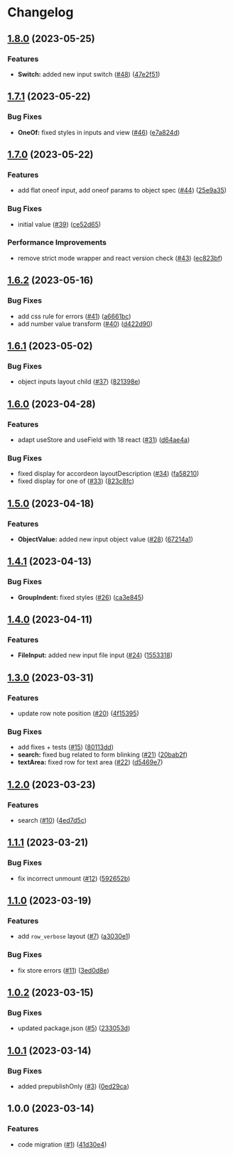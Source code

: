 # Changelog

## [1.8.0](https://github.com/gravity-ui/dynamic-forms/compare/v1.7.1...v1.8.0) (2023-05-25)


### Features

* **Switch:** added new input switch ([#48](https://github.com/gravity-ui/dynamic-forms/issues/48)) ([47e2f51](https://github.com/gravity-ui/dynamic-forms/commit/47e2f51dcda0579b00f6fadc3008d2e78a2f47e7))

## [1.7.1](https://github.com/gravity-ui/dynamic-forms/compare/v1.7.0...v1.7.1) (2023-05-22)


### Bug Fixes

* **OneOf:** fixed styles in inputs and view ([#46](https://github.com/gravity-ui/dynamic-forms/issues/46)) ([e7a824d](https://github.com/gravity-ui/dynamic-forms/commit/e7a824d4fec537ebef10f96049279bfc7a759f3b))

## [1.7.0](https://github.com/gravity-ui/dynamic-forms/compare/v1.6.2...v1.7.0) (2023-05-22)


### Features

* add flat oneof input, add oneof params to object spec ([#44](https://github.com/gravity-ui/dynamic-forms/issues/44)) ([25e9a35](https://github.com/gravity-ui/dynamic-forms/commit/25e9a3588b359cc251e5fdc19a1b51c5a614abb8))


### Bug Fixes

* initial value ([#39](https://github.com/gravity-ui/dynamic-forms/issues/39)) ([ce52d65](https://github.com/gravity-ui/dynamic-forms/commit/ce52d6531b8dbabd3462dfd430b947b99e00b433))


### Performance Improvements

* remove strict mode wrapper and react version check ([#43](https://github.com/gravity-ui/dynamic-forms/issues/43)) ([ec823bf](https://github.com/gravity-ui/dynamic-forms/commit/ec823bf56d4bec192649b8cd2c3da16def094bfb))

## [1.6.2](https://github.com/gravity-ui/dynamic-forms/compare/v1.6.1...v1.6.2) (2023-05-16)


### Bug Fixes

* add css rule for errors ([#41](https://github.com/gravity-ui/dynamic-forms/issues/41)) ([a6661bc](https://github.com/gravity-ui/dynamic-forms/commit/a6661bcd3a86a29ec3b457bccbf6d8f46aaf0408))
* add number value transform ([#40](https://github.com/gravity-ui/dynamic-forms/issues/40)) ([d422d90](https://github.com/gravity-ui/dynamic-forms/commit/d422d901e675c6f7014a07f9bfae972fcd555b76))

## [1.6.1](https://github.com/gravity-ui/dynamic-forms/compare/v1.6.0...v1.6.1) (2023-05-02)


### Bug Fixes

* object inputs layout child ([#37](https://github.com/gravity-ui/dynamic-forms/issues/37)) ([821398e](https://github.com/gravity-ui/dynamic-forms/commit/821398eee3b19b590f6177896fc038ecd9bdd0df))

## [1.6.0](https://github.com/gravity-ui/dynamic-forms/compare/v1.5.0...v1.6.0) (2023-04-28)


### Features

* adapt useStore and useField with 18 react ([#31](https://github.com/gravity-ui/dynamic-forms/issues/31)) ([d64ae4a](https://github.com/gravity-ui/dynamic-forms/commit/d64ae4a1b3f9f2e8b02288c1088679b5c848f738))


### Bug Fixes

* fixed display for accordeon layoutDescription ([#34](https://github.com/gravity-ui/dynamic-forms/issues/34)) ([fa58210](https://github.com/gravity-ui/dynamic-forms/commit/fa58210239df31911f3865262a4d33bd653e1b01))
* fixed display for one of ([#33](https://github.com/gravity-ui/dynamic-forms/issues/33)) ([823c8fc](https://github.com/gravity-ui/dynamic-forms/commit/823c8fceddcb9a7e0cf021c1b122470cf58db4df))

## [1.5.0](https://github.com/gravity-ui/dynamic-forms/compare/v1.4.1...v1.5.0) (2023-04-18)


### Features

* **ObjectValue:** added new input object value ([#28](https://github.com/gravity-ui/dynamic-forms/issues/28)) ([67214a1](https://github.com/gravity-ui/dynamic-forms/commit/67214a13f5ed67dd46071caf0d0ad0bee1a4d071))

## [1.4.1](https://github.com/gravity-ui/dynamic-forms/compare/v1.4.0...v1.4.1) (2023-04-13)


### Bug Fixes

* **GroupIndent:** fixed styles ([#26](https://github.com/gravity-ui/dynamic-forms/issues/26)) ([ca3e845](https://github.com/gravity-ui/dynamic-forms/commit/ca3e845169c8f68036744fba13de79879421a806))

## [1.4.0](https://github.com/gravity-ui/dynamic-forms/compare/v1.3.0...v1.4.0) (2023-04-11)


### Features

* **FileInput:** added new input file input ([#24](https://github.com/gravity-ui/dynamic-forms/issues/24)) ([1553318](https://github.com/gravity-ui/dynamic-forms/commit/155331839e50ab4192b69ba32992e37b972378c4))

## [1.3.0](https://github.com/gravity-ui/dynamic-forms/compare/v1.2.0...v1.3.0) (2023-03-31)


### Features

* update row note position ([#20](https://github.com/gravity-ui/dynamic-forms/issues/20)) ([4f15395](https://github.com/gravity-ui/dynamic-forms/commit/4f153959596d3325ddeb2c2e9b24382e36d2db75))


### Bug Fixes

* add fixes + tests ([#15](https://github.com/gravity-ui/dynamic-forms/issues/15)) ([80113dd](https://github.com/gravity-ui/dynamic-forms/commit/80113dd05737b18158865506ed3ac8479d69e8d0))
* **search:** fixed bug related to form blinking ([#21](https://github.com/gravity-ui/dynamic-forms/issues/21)) ([20bab2f](https://github.com/gravity-ui/dynamic-forms/commit/20bab2f628d698714bcee35993583f2c7712e843))
* **textArea:** fixed row for text area ([#22](https://github.com/gravity-ui/dynamic-forms/issues/22)) ([d5469e7](https://github.com/gravity-ui/dynamic-forms/commit/d5469e7dd0eee86b26e8daba94e93d2fa9465b96))

## [1.2.0](https://github.com/gravity-ui/dynamic-forms/compare/v1.1.1...v1.2.0) (2023-03-23)


### Features

* search ([#10](https://github.com/gravity-ui/dynamic-forms/issues/10)) ([4ed7d5c](https://github.com/gravity-ui/dynamic-forms/commit/4ed7d5c85dbb890f4c8148d4de43a626917cec0f))

## [1.1.1](https://github.com/gravity-ui/dynamic-forms/compare/v1.1.0...v1.1.1) (2023-03-21)


### Bug Fixes

* fix incorrect unmount ([#12](https://github.com/gravity-ui/dynamic-forms/issues/12)) ([592652b](https://github.com/gravity-ui/dynamic-forms/commit/592652b2814567b2188ec43779eb591b7dec6ade))

## [1.1.0](https://github.com/gravity-ui/dynamic-forms/compare/v1.0.2...v1.1.0) (2023-03-19)


### Features

* add `row_verbose` layout ([#7](https://github.com/gravity-ui/dynamic-forms/issues/7)) ([a3030e1](https://github.com/gravity-ui/dynamic-forms/commit/a3030e105708c41211339d8ddd0b21e0b16cebfa))


### Bug Fixes

* fix store errors ([#11](https://github.com/gravity-ui/dynamic-forms/issues/11)) ([3ed0d8e](https://github.com/gravity-ui/dynamic-forms/commit/3ed0d8e7cb4faefad351c5551b48461e7f6fd529))

## [1.0.2](https://github.com/gravity-ui/dynamic-forms/compare/v1.0.1...v1.0.2) (2023-03-15)


### Bug Fixes

* updated package.json ([#5](https://github.com/gravity-ui/dynamic-forms/issues/5)) ([233053d](https://github.com/gravity-ui/dynamic-forms/commit/233053dbdef63a2416f3abd442dcda9cdd0ff3de))

## [1.0.1](https://github.com/gravity-ui/dynamic-forms/compare/v1.0.0...v1.0.1) (2023-03-14)


### Bug Fixes

* added prepublishOnly ([#3](https://github.com/gravity-ui/dynamic-forms/issues/3)) ([0ed29ca](https://github.com/gravity-ui/dynamic-forms/commit/0ed29ca7eb2d5cb4350f1f191b30c7d1bbed6ed8))

## 1.0.0 (2023-03-14)


### Features

* code migration ([#1](https://github.com/gravity-ui/dynamic-forms/issues/1)) ([41d30e4](https://github.com/gravity-ui/dynamic-forms/commit/41d30e4d1d43ffc0555fe2b671d638a520c317b7))
